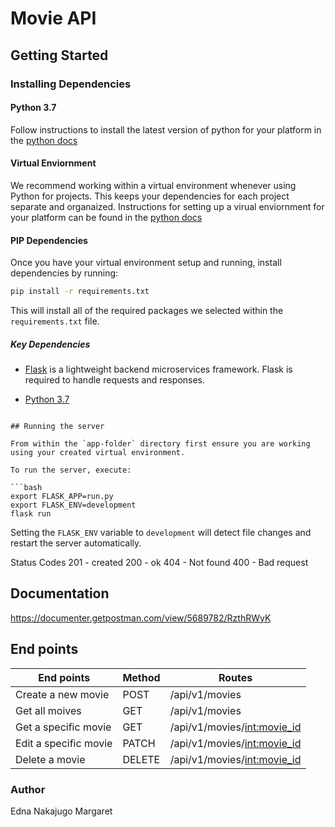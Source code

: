 # Movie API

## Getting Started

### Installing Dependencies

#### Python 3.7

Follow instructions to install the latest version of python for your platform in the [python docs](https://docs.python.org/3/using/unix.html#getting-and-installing-the-latest-version-of-python)

#### Virtual Enviornment

We recommend working within a virtual environment whenever using Python for projects. This keeps your dependencies for each project separate and organaized. Instructions for setting up a virual enviornment for your platform can be found in the [python docs](https://packaging.python.org/guides/installing-using-pip-and-virtual-environments/)

#### PIP Dependencies

Once you have your virtual environment setup and running, install dependencies by running:

```bash
pip install -r requirements.txt
```

This will install all of the required packages we selected within the `requirements.txt` file.

##### Key Dependencies

- [Flask](http://flask.pocoo.org/)  is a lightweight backend microservices framework. Flask is required to handle requests and responses.

- [Python 3.7](https://docs.python.org/3/using/unix.html#getting-and-installing-the-latest-version-of-python)


```

## Running the server

From within the `app-folder` directory first ensure you are working using your created virtual environment.

To run the server, execute:

```bash
export FLASK_APP=run.py
export FLASK_ENV=development
flask run
```

Setting the `FLASK_ENV` variable to `development` will detect file changes and restart the server automatically.


Status Codes
201 - created
200 - ok
404 - Not found
400 - Bad request

## Documentation

https://documenter.getpostman.com/view/5689782/RzthRWyK

## End points

| End points  	       |  Method | Routes                        |
|---	               |---	     |---                            |
|Create a new movie    |POST     |/api/v1/movies                 |
|Get all moives        |GET      |/api/v1/movies                 |
|Get a specific movie  |GET      |/api/v1/movies/<int:movie_id>  |
|Edit a specific movie |PATCH    |/api/v1/movies/<int:movie_id>  |
|Delete a movie	       |DELETE   |/api/v1/movies/<int:movie_id>  |

### Author
Edna Nakajugo Margaret
